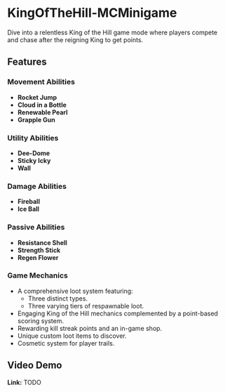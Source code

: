 # KingOfTheHill-MCMinigame

Dive into a relentless King of the Hill game mode where players compete and chase after the reigning King to get points.

## Features

### Movement Abilities
- **Rocket Jump**
- **Cloud in a Bottle**
- **Renewable Pearl**
- **Grapple Gun**

### Utility Abilities
- **Dee-Dome**
- **Sticky Icky**
- **Wall**

### Damage Abilities
- **Fireball**
- **Ice Ball**

### Passive Abilities
- **Resistance Shell**
- **Strength Stick**
- **Regen Flower**

### Game Mechanics
- A comprehensive loot system featuring:
  - Three distinct types.
  - Three varying tiers of respawnable loot.
- Engaging King of the Hill mechanics complemented by a point-based scoring system.
- Rewarding kill streak points and an in-game shop.
- Unique custom loot items to discover.
- Cosmetic system for player trails.

## Video Demo
**Link:** TODO
